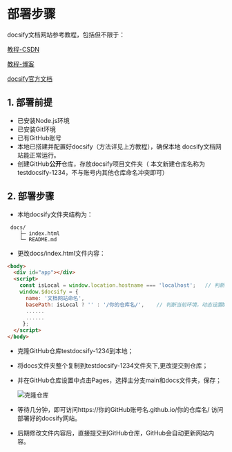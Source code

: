 # 部署步骤
docsify文档网站参考教程，包括但不限于： 

<a href="https://blog.csdn.net/qq_45173404/article/details/122683872"  alt="教程-CSDN" target="_blank">教程-CSDN</a>

<a href="https://www.cnblogs.com/xhemj/p/How-to-Use-Docsify.html#%E5%AE%98%E6%96%B9%E8%AF%B4%E6%98%8E" alt="教程-博客" target="_blank">教程-博客</a>

<a href=" https://docsify.js.org/#/zh-cn/" alt="docsify官方文档" target="_blank">docsify官方文档</a>

## 1. 部署前提
- 已安装Node.js环境 
- 已安装Git环境   
- 已有GitHub账号 
- 本地已搭建并配置好docsify（方法详见上方教程），确保本地 docsify文档网站能正常运行。
- 创建GitHub**公开**仓库，存放docsify项目文件夹（ 本文新建仓库名称为testdocsify-1234，不与账号内其他仓库命名冲突即可）
## 2. 部署步骤
+ 本地docsify文件夹结构为：
```plaintext
 docs/ 
	├─ index.html 
	└─ README.md
```
+ 更改docs/index.html文件内容：
```HTML
<body>
  <div id="app"></div>
  <script>
    const isLocal = window.location.hostname === 'localhost';   // 判断是否是本地环境
    window.$docsify = {
      name: '文档网站命名',
      basePath: isLocal ? '' : '/你的仓库名/',    // 判断当前环境，动态设置basepath，让文档在不同的环境中都能正确加载和显示
      ......
      ......
     };
  </script>
</body>
```

+ 克隆GitHub仓库testdocsify-1234到本地；
  
+ 将docs文件夹整个复制到testdocsify-1234文件夹下,更改提交到仓库；
  
+ 并在GitHub仓库设置中点击Pages，选择主分支main和docs文件夹，保存；

  <img src="testfile2/images/image.png" alt="克隆仓库"  />

+ 等待几分钟，即可访问https://你的GitHub账号名.github.io/你的仓库名/ 访问部署好的docsify网站。

+ 后期修改文件内容后，直接提交到GitHub仓库，GitHub会自动更新网站内容。
